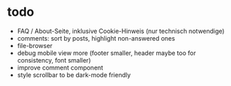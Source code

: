 # todo
- FAQ / About-Seite, inklusive Cookie-Hinweis (nur technisch notwendige)
- comments: sort by posts, highlight non-answered ones
- file-browser
- debug mobile view more (footer smaller, header maybe too for consistency, font smaller)
- improve comment component
- style scrollbar to be dark-mode friendly